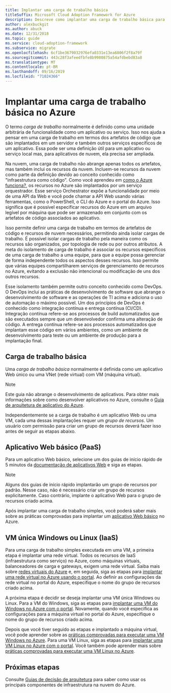 ```yaml
---
title: Implantar uma carga de trabalho básica
titleSuffix: Microsoft Cloud Adoption Framework for Azure
description: Descreve como implantar uma carga de trabalho básica para o Azure
author: alexbuckgit
ms.author: abuck
ms.date: 12/31/2018
ms.topic: guide
ms.service: cloud-adoption-framework
ms.subservice: migrate
ms.openlocfilehash: 6cf1be3679032976efa0331e13ea6806f2f8a79f
ms.sourcegitcommit: 443c28f3afeedfbfe8b9980875a54afdbebd83a8
ms.translationtype: MT
ms.contentlocale: pt-BR
ms.lasthandoff: 09/16/2019
ms.locfileid: "71024366"
---
```

# <a name="deploy-a-basic-workload-in-azure"></a>Implantar uma carga de trabalho básica no Azure

O termo *carga de trabalho* normalmente é definido como uma unidade arbitrária de funcionalidade como um aplicativo ou serviço. Isso nos ajuda a pensar em uma carga de trabalho em termos dos artefatos de código que são implantados em um servidor e também outros serviços específicos de um aplicativo. Essa pode ser uma definição útil para um aplicativo ou serviço local mas, para aplicativos de nuvem, ela precisa ser ampliada.

Na nuvem, uma carga de trabalho não abrange apenas todos os artefatos, mas também inclui os recursos da nuvem. Incluem-se recursos da nuvem como parte da definição devido ao conceito conhecido como "infraestrutura como código". Como você aprendeu em [como o Azure funciona?](../../getting-started/what-is-azure.md), os recursos no Azure são implantados por um serviço orquestrador. Esse serviço Orchestrator expõe a funcionalidade por meio de uma API da Web e você pode chamar a API Web usando várias ferramentas, como o PowerShell, o CLI do Azure e o portal do Azure. Isso significa que é possível especificar recursos do Azure em um arquivo legível por máquina que pode ser armazenado em conjunto com os artefatos de código associados ao aplicativo.

Isso permite definir uma carga de trabalho em termos de artefatos de código e recursos de nuvem necessários, permitindo ainda isolar cargas de trabalho. É possível isolar cargas de trabalho pela maneira como os recursos são organizados, por topologia de rede ou por outros atributos. A meta do isolamento de carga de trabalho é associar os recursos específicos de uma carga de trabalho a uma equipe, para que a equipe possa gerenciar de forma independente todos os aspectos desses recursos. Isso permite que várias equipes compartilharem serviços de gerenciamento de recursos no Azure, evitando a exclusão não intencional ou modificação de uns dos outros recursos.

Esse isolamento também permite outro conceito conhecido como DevOps. O DevOps inclui as práticas de desenvolvimento de software que abrange o desenvolvimento de software e as operações de TI acima e adiciona o uso de automação o máximo possível. Um dos princípios de DevOps é conhecido como integração contínua e entrega contínua (CI/CD). Integração contínua refere-se aos processos de build automatizados que são executados sempre que um desenvolvedor confirma uma alteração de código. A entrega contínua refere-se aos processos automatizados que implantam esse código em vários ambientes, como um ambiente de desenvolvimento para teste ou um ambiente de produção para a implantação final.

## <a name="basic-workload"></a>Carga de trabalho básica

Uma *carga de trabalho básica* normalmente é definida como um aplicativo Web único ou uma VNet (rede virtual) com VM (máquina virtual).

> [!NOTE]
> Este guia não abrange o desenvolvimento de aplicativos. Para obter mais informações sobre como desenvolver aplicativos no Azure, consulte o [Guia de arquitetura de aplicativo do Azure](https://docs.microsoft.com/azure/architecture/guide).

Independentemente se a carga de trabalho é um aplicativo Web ou uma VM, cada uma dessas implantações requer um *grupo de recursos*. Um usuário com permissão para criar um grupo de recursos deverá fazer isso antes de seguir as etapas abaixo.

## <a name="basic-web-application-paas"></a>Aplicativo Web básico (PaaS)

Para um aplicativo Web básico, selecione um dos guias de início rápido de 5 minutos da [documentação de aplicativos Web](https://docs.microsoft.com/azure/app-service?toc=/azure/architecture/cloud-adoption-guide/toc.json) e siga as etapas.

> [!NOTE]
> Alguns dos guias de início rápido implantarão um grupo de recursos por padrão. Nesse caso, não é necessário criar um grupo de recursos explicitamente. Caso contrário, implante o aplicativo Web para o grupo de recursos criado acima.

Após implantar uma carga de trabalho simples, você poderá saber mais sobre as práticas comprovadas para implantar um [aplicativo Web básico](https://docs.microsoft.com/azure/architecture/reference-architectures/app-service-web-app/basic-web-app?toc=/azure/architecture/cloud-adoption-guide/toc.json) no Azure.

## <a name="single-windows-or-linux-vm-iaas"></a>VM única Windows ou Linux (IaaS)

Para uma carga de trabalho simples executada em uma VM, a primeira etapa é implantar uma rede virtual. Todos os recursos de IaaS (infraestrutura como serviço) no Azure, como máquinas virtuais, balanceadores de carga e gateways, exigem uma rede virtual. Saiba mais sobre [redes virtuais do Azure](https://docs.microsoft.com/azure/virtual-network/virtual-networks-overview?toc=/azure/architecture/cloud-adoption-guide/toc.json) e, em seguida, siga as etapas para [implantar uma rede virtual no Azure usando o portal](https://docs.microsoft.com/azure/virtual-network/quick-create-portal?toc=/azure/architecture/cloud-adoption-guide/toc.json). Ao definir as configurações da rede virtual no portal do Azure, especifique o nome do grupo de recursos criado acima.

A próxima etapa é decidir se deseja implantar uma VM única Windows ou Linux. Para a VM do Windows, siga as etapas para [implantar uma VM do Windows no Azure com o portal](https://docs.microsoft.com/azure/virtual-machines/windows/quick-create-portal?toc=/azure/architecture/cloud-adoption-guide/toc.json). Novamente, quando você especifica as configurações para a máquina virtual no portal do Azure, especifique o nome do grupo de recursos criado acima.

Depois que você tiver seguido as etapas e implantado a máquina virtual, você pode aprender sobre as [práticas comprovadas para executar uma VM Windows no Azure](https://docs.microsoft.com/azure/architecture/reference-architectures/virtual-machines-windows/single-vm?toc=/azure/architecture/cloud-adoption-guide/toc.json). Para uma VM Linux, siga as etapas para [implantar uma VM Linux no Azure com o portal](https://docs.microsoft.com/azure/virtual-machines/linux/quick-create-portal?toc=/azure/architecture/cloud-adoption-guide/toc.json). Você também pode aprender mais sobre [práticas comprovadas para executar uma VM Linux no Azure](https://docs.microsoft.com/azure/architecture/reference-architectures/virtual-machines-linux/single-vm?toc=/azure/architecture/cloud-adoption-guide/toc.json).

## <a name="next-steps"></a>Próximas etapas

Consulte [Guias de decisão de arquitetura](../../decision-guides/index.md) para saber como usar os principais componentes de infraestrutura na nuvem do Azure.
